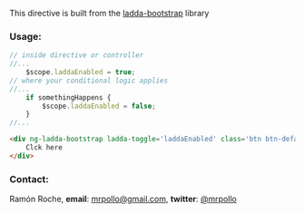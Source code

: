 This directive is built from the [ladda-bootstrap](https://github.com/msurguy/ladda-bootstrap) library

### Usage:

```javascript
// inside directive or controller
//...
	$scope.laddaEnabled = true;
// where your conditional logic applies
//...
	if somethingHappens {
		$scope.laddaEnabled = false;
	}
//...
```
```html
<div ng-ladda-bootstrap ladda-toggle='laddaEnabled' class='btn btn-default ladda-button'>
	Clck here
</div>
```

### Contact:

Ramón Roche, **email**: [mrpollo@gmail.com](mailto:mrpollo@gmail.com), **twitter**: [@mrpollo](https://twitter.com/mrpollo)
